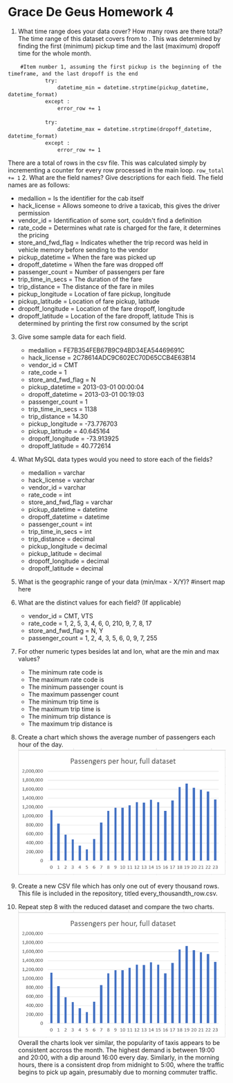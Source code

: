 # Grace De Geus Homework 4

1. What time range does your data cover?  How many rows are there total?
	The time range of this dataset covers from  to  . This was determined by finding the first (minimum) pickup time and the last (maximum) dropoff time for the whole month.
```
	#Item number 1, assuming the first pickup is the beginning of the timeframe, and the last dropoff is the end
            try:
                datetime_min = datetime.strptime(pickup_datetime, datetime_format)
            except : 
                error_row += 1
                
            try:
                datetime_max = datetime.strptime(dropoff_datetime, datetime_format)
            except : 
                error_row += 1
```				
There are a total of  rows in the csv file. This was calculated simply by incrementing a counter for every row processed in the main loop.
    `row_total += 1`
2. What are the field names?  Give descriptions for each field.
The field names are as follows: 
- medallion = Is the identifier for the cab itself
- hack_license =  Allows someone to drive a taxicab, this gives the driver permission
- vendor_id = Identification of some sort, couldn't find a definition
- rate_code = Determines what rate is charged for the fare, it determines the pricing
- store_and_fwd_flag = Indicates whether the trip record was held in vehicle memory before sending to the vendor
- pickup_datetime = When the fare was picked up
- dropoff_datetime = When the fare was dropped off
- passenger_count = Number of passengers per fare
- trip_time_in_secs = The duration of the fare
- trip_distance = The distance of the fare in miles
- pickup_longitude = Location of fare pickup, longitude
- pickup_latitude = Location of fare pickup, latitude
- dropoff_longitude = Location of the fare dropoff, longitude
- dropoff_latitude = Location of the fare dropoff, latitude
This is determined by printing the first row consumed by the script

3. Give some sample data for each field.
	- medallion = FE7B354FEB67B9C94BD34EA54469691C
	- hack_license = 2C78614ADC9C602EC70D65CCB4E63B14
	- vendor_id = CMT
	- rate_code = 1 
	- store_and_fwd_flag = N 
	- pickup_datetime = 2013-03-01 00:00:04 
	- dropoff_datetime = 2013-03-01 00:19:03 
	- passenger_count = 1
	- trip_time_in_secs = 1138
	- trip_distance = 14.30
	- pickup_longitude = -73.776703 
	- pickup_latitude = 40.645164 
	- dropoff_longitude = -73.913925 
	- dropoff_latitude = 40.772614 
4. What MySQL data types would you need to store each of the fields?
	- medallion = varchar
	- hack_license = varchar
	- vendor_id = varchar
	- rate_code = int 
	- store_and_fwd_flag = varchar 
	- pickup_datetime = datetime 
	- dropoff_datetime = datetime 
	- passenger_count = int
	- trip_time_in_secs = int
	- trip_distance = decimal
	- pickup_longitude = decimal 
	- pickup_latitude = decimal 
	- dropoff_longitude = decimal 
	- dropoff_latitude = decimal 

5. What is the geographic range of your data (min/max - X/Y)?
#insert map here

6. What are the distinct values for each field? (If applicable)
    - vendor_id = CMT, VTS
    - rate_code = 1, 2, 5, 3, 4, 6, 0, 210, 9, 7, 8, 17
    - store_and_fwd_flag = N, Y
    - passenger_count = 1, 2, 4, 3, 5, 6, 0, 9, 7, 255

7. For other numeric types besides lat and lon, what are the min and max values?
    - The minimum rate code is 
    - The maximum rate code is 
    - The minimum passenger count is 
    - The maximum passenger count  
    - The minimum trip time is 
    - The maximum trip time is  
    - The minimum trip distance is  
    - The maximum trip distance is 
8. Create a chart which shows the average number of passengers each hour of the day.
  ![Graph of all passenger data](/passenger.png)
9. Create a new CSV file which has only one out of every thousand rows.
This file is included in the repository, titled every_thousandth_row.csv.

10. Repeat step 8 with the reduced dataset and compare the two charts.
![Graph of subset of passenger data](/passenger.png)
Overall the charts look ver similar, the popularity of taxis appears to be consistent accross the month. The highest demand is between 19:00 and 20:00, with a dip around 16:00 every day. Similarly, in the morning hours, there is a consistent drop from midnight to 5:00, where the traffic begins to pick up again, presumably due to morning commuter traffic.